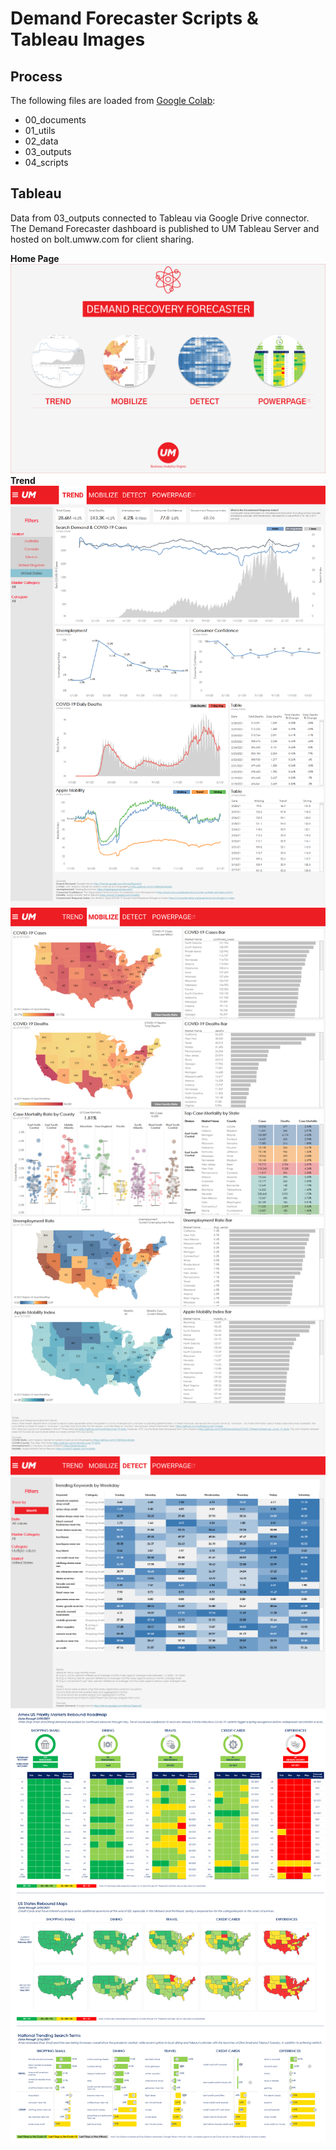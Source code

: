 # Demand Forecaster Scripts & Tableau Images
## Process
The following files are loaded from [Google Colab](https://colab.research.google.com/notebooks/intro.ipynb):
- 00_documents
- 01_utils
- 02_data
- 03_outputs
- 04_scripts

## Tableau
Data from 03_outputs connected to Tableau via Google Drive connector. <br>
The Demand Forecaster dashboard is published to UM Tableau Server and hosted on bolt.umww.com for client sharing.

**Home Page**
![Alt text](/DemandForecaster/images/home.png?raw=true "Home Page")
**Trend**
![Alt text](/DemandForecaster/images/trendspotter.png?raw=true "Trend")
![Alt text](/DemandForecaster/images/mobilize.png?raw=true "Mobilize")
![Alt text](/DemandForecaster/images/detect_weekday.png?raw=true "Detect")
![Alt text](/DemandForecaster/images/US%20States%20View.png?raw=true "Powepage")
